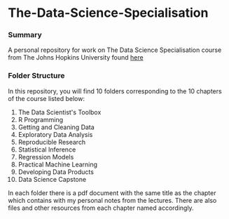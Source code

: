 # The-Data-Science-Specialisation

### Summary
A personal repository for work on The Data Science Specialisation course from The Johns Hopkins University found [here](https://www.coursera.org/specializations/jhu-data-science) 

### Folder Structure
In this repository, you will find 10 folders corresponding to the 10 chapters of the course listed below:

1. The Data Scientist's Toolbox
2. R Programming
3. Getting and Cleaning Data
4. Exploratory Data Analysis
5. Reproducible Research
6. Statistical Inference
7. Regression Models
8. Practical Machine Learning
9. Developing Data Products
10. Data Science Capstone

In each folder there is a pdf document with the same title as the chapter which contains with my personal notes from the lectures. There are also files and other resources from each chapter named accordingly.  
